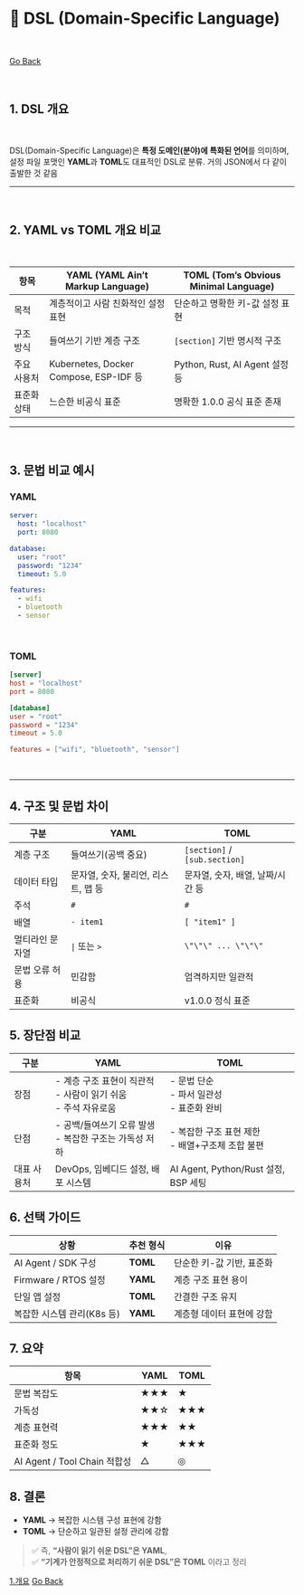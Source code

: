 # 🧩 DSL (Domain-Specific Language)

</br>

[Go Back](index.md)

</br>

## 1. DSL 개요

</br>

DSL(Domain-Specific Language)은 **특정 도메인(분야)에 특화된 언어**를 의미하며,  
설정 파일 포맷인 **YAML**과 **TOML**도 대표적인 DSL로 분류.
거의 JSON에서 다 같이 출발한 것 같음   

---

</br>

## 2. YAML vs TOML 개요 비교

</br>

| 항목 | **YAML (YAML Ain’t Markup Language)** | **TOML (Tom’s Obvious Minimal Language)** |
|------|----------------------------------------|--------------------------------------------|
| 목적 | 계층적이고 사람 친화적인 설정 표현 | 단순하고 명확한 키-값 설정 표현 |
| 구조 방식 | 들여쓰기 기반 계층 구조 | `[section]` 기반 명시적 구조 |
| 주요 사용처 | Kubernetes, Docker Compose, ESP-IDF 등 | Python, Rust, AI Agent 설정 등 |
| 표준화 상태 | 느슨한 비공식 표준 | 명확한 1.0.0 공식 표준 존재 |

---

</br>

## 3. 문법 비교 예시

### YAML
```yaml
server:
  host: "localhost"
  port: 8080

database:
  user: "root"
  password: "1234"
  timeout: 5.0

features:
  - wifi
  - bluetooth
  - sensor
```

</br>

### TOML
```toml
[server]
host = "localhost"
port = 8080

[database]
user = "root"
password = "1234"
timeout = 5.0

features = ["wifi", "bluetooth", "sensor"]
```

</br>

---

## 4. 구조 및 문법 차이

| 구분 | YAML | TOML |
|------|------|------|
| 계층 구조 | 들여쓰기(공백 중요) | `[section]` / `[sub.section]` |
| 데이터 타입 | 문자열, 숫자, 불리언, 리스트, 맵 등 | 문자열, 숫자, 배열, 날짜/시간 등 |
| 주석 | `#` | `#` |
| 배열 | `- item1` | `[ "item1" ]` |
| 멀티라인 문자열 | `\|` 또는 `>` | `\"\"\" ... \"\"\"` |
| 문법 오류 허용 | 민감함 | 엄격하지만 일관적 |
| 표준화 | 비공식 | v1.0.0 정식 표준 |



## 5. 장단점 비교

| 구분 | **YAML** | **TOML** |
|------|-----------|-----------|
| 장점 | - 계층 구조 표현이 직관적<br>- 사람이 읽기 쉬움<br>- 주석 자유로움 | - 문법 단순<br>- 파서 일관성<br>- 표준화 완비 |
| 단점 | - 공백/들여쓰기 오류 발생<br>- 복잡한 구조는 가독성 저하 | - 복잡한 구조 표현 제한<br>- 배열+구조체 조합 불편 |
| 대표 사용처 | DevOps, 임베디드 설정, 배포 시스템 | AI Agent, Python/Rust 설정, BSP 세팅 |



## 6. 선택 가이드

| 상황 | 추천 형식 | 이유 |
|------|------------|------|
| AI Agent / SDK 구성 | **TOML** | 단순한 키-값 기반, 표준화 |
| Firmware / RTOS 설정 | **YAML** | 계층 구조 표현 용이 |
| 단일 앱 설정 | **TOML** | 간결한 구조 유지 |
| 복잡한 시스템 관리(K8s 등) | **YAML** | 계층형 데이터 표현에 강함 |



## 7. 요약

| 항목 | YAML | TOML |
|------|------|------|
| 문법 복잡도 | ★★★ | ★ |
| 가독성 | ★★☆ | ★★★ |
| 계층 표현력 | ★★★ | ★★ |
| 표준화 정도 | ★ | ★★★ |
| AI Agent / Tool Chain 적합성 | △ | ◎ |



## 8. 결론

- **YAML** → 복잡한 시스템 구성 표현에 강함  
- **TOML** → 단순하고 일관된 설정 관리에 강함  

> ✅ 즉, **“사람이 읽기 쉬운 DSL”은 YAML**,  
> ✅ **“기계가 안정적으로 처리하기 쉬운 DSL”은 TOML** 이라고 정리


[1.개요](#1-dsl-개요)
[Go Back](./index.md)